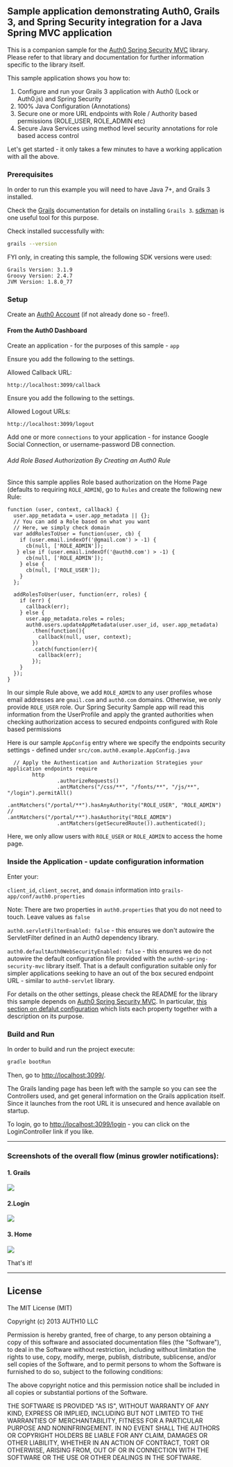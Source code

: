 ## Sample application demonstrating Auth0, Grails 3, and Spring Security integration for a Java Spring MVC application

This is a companion sample for the [Auth0 Spring Security MVC](https://github.com/auth0/auth0-spring-security-mvc) library.
Please refer to that library and documentation for further information specific to the library itself.

This sample application shows you how to:

 1. Configure and run your Grails 3 application with Auth0 (Lock or Auth0.js) and Spring Security
 2. 100% Java Configuration (Annotations)
 3. Secure one or more URL endpoints with Role / Authority based permissions (ROLE_USER, ROLE_ADMIN etc)
 4. Secure Java Services using method level security annotations for role based access control

Let's get started - it only takes a few minutes to have a working application with all the above.

### Prerequisites

In order to run this example you will need to have Java 7+, and Grails 3 installed.

Check the [Grails](https://grails.org/) documentation for details on installing `Grails 3`.
[sdkman](http://sdkman.io/) is one useful tool for this purpose.

Check installed successfully with:

```sh
grails --version
```

FYI only, in creating this sample, the following SDK versions were used:

 ```
Grails Version: 3.1.9
Groovy Version: 2.4.7
JVM Version: 1.8.0_77
 ```

### Setup

Create an [Auth0 Account](https://auth0.com) (if not already done so - free!).


#### From the Auth0 Dashboard

Create an application - for the purposes of this sample - `app`

Ensure you add the following to the settings.

Allowed Callback URL:

```
http://localhost:3099/callback
```

Ensure you add the following to the settings.

Allowed Logout URLs:

```
http://localhost:3099/logout
```

Add one or more `connections` to your application - for instance Google Social Connection,
or username-password DB connection.


###### Add Role Based Authorization By Creating an Auth0 Rule


Since this sample applies Role based authorization on the Home Page (defaults to requiring `ROLE_ADMIN`), go to `Rules`
and create the following new Rule:

```
function (user, context, callback) {
  user.app_metadata = user.app_metadata || {};
  // You can add a Role based on what you want
  // Here, we simply check domain
  var addRolesToUser = function(user, cb) {
    if (user.email.indexOf('@gmail.com') > -1) {
      cb(null, ['ROLE_ADMIN']);
   } else if (user.email.indexOf('@auth0.com') > -1) {
      cb(null, ['ROLE_ADMIN']);
    } else {
      cb(null, ['ROLE_USER']);
    }
  };

  addRolesToUser(user, function(err, roles) {
    if (err) {
      callback(err);
    } else {
      user.app_metadata.roles = roles;
      auth0.users.updateAppMetadata(user.user_id, user.app_metadata)
        .then(function(){
          callback(null, user, context);
        })
        .catch(function(err){
          callback(err);
        });
    }
  });
}
```

In our simple Rule above, we add `ROLE_ADMIN` to any user profiles whose email addresses are `gmail.com` and `auth0.com` domains.
Otherwise, we only provide `ROLE_USER` role. Our Spring Security Sample app will read this information from the UserProfile and apply
the granted authorities when checking authorization access to secured endpoints configured with Role based permissions

Here is our sample `AppConfig` entry where we specify the endpoints security settings -
defined under `src/com.auth0.example.AppConfig.java`


```
  // Apply the Authentication and Authorization Strategies your application endpoints require
        http
                .authorizeRequests()
                .antMatchers("/css/**", "/fonts/**", "/js/**", "/login").permitAll()
                .antMatchers("/portal/**").hasAnyAuthority("ROLE_USER", "ROLE_ADMIN")
//                .antMatchers("/portal/**").hasAuthority("ROLE_ADMIN")
                .antMatchers(getSecuredRoute()).authenticated();
```

Here, we only allow users with `ROLE_USER` or `ROLE_ADMIN` to access the home page.


### Inside the Application - update configuration information

Enter your:

`client_id`, `client_secret`, and `domain` information into `grails-app/conf/auth0.properties`

Note: There are two properties in `auth0.properties` that you do not need to touch. Leave values as `false`

`auth0.servletFilterEnabled: false` - this ensures we don't autowire the ServletFilter defined in an Auth0 dependency
library.

`auth0.defaultAuth0WebSecurityEnabled: false` - this ensures we do not autowire the default configuration file
provided with the `auth0-spring-security-mvc` library itself. That is a default configuration suitable only for
simpler applications seeking to have an out of the box secured endpoint URL - similar to `auth0-servlet` library.

For details on the other settings, please check the README for the library this sample depends on  [Auth0 Spring Security MVC](https://github.com/auth0/auth0-spring-security-mvc).
In particular, [this section on defalut configuration](https://github.com/auth0/auth0-spring-security-mvc#default-configuration) which lists each property together with a
description on its purpose.

### Build and Run

In order to build and run the project execute:

```sh
gradle bootRun
```

Then, go to [http://localhost:3099/](http://localhost:3099/).

The Grails landing page has been left with the sample so you can see the Controllers used, and get general information
on the Grails application itself. Since it launches from the root URL it is unsecured and hence available on startup.

To login, go to [http://localhost:3099/login](http://localhost:3099/login) - you can click on the LoginController link if you like.

---

### Screenshots of the overall flow (minus growler notifications):


#### 1. Grails

![](img/3.grails.jpg)

#### 2.Login

![](img/1.login.jpg)

#### 3. Home

![](img/2.home.jpg)

That's it!

---


## License

The MIT License (MIT)

Copyright (c) 2013 AUTH10 LLC

Permission is hereby granted, free of charge, to any person obtaining a copy
of this software and associated documentation files (the "Software"), to deal
in the Software without restriction, including without limitation the rights
to use, copy, modify, merge, publish, distribute, sublicense, and/or sell
copies of the Software, and to permit persons to whom the Software is
furnished to do so, subject to the following conditions:

The above copyright notice and this permission notice shall be included in
all copies or substantial portions of the Software.

THE SOFTWARE IS PROVIDED "AS IS", WITHOUT WARRANTY OF ANY KIND, EXPRESS OR
IMPLIED, INCLUDING BUT NOT LIMITED TO THE WARRANTIES OF MERCHANTABILITY,
FITNESS FOR A PARTICULAR PURPOSE AND NONINFRINGEMENT. IN NO EVENT SHALL THE
AUTHORS OR COPYRIGHT HOLDERS BE LIABLE FOR ANY CLAIM, DAMAGES OR OTHER
LIABILITY, WHETHER IN AN ACTION OF CONTRACT, TORT OR OTHERWISE, ARISING FROM,
OUT OF OR IN CONNECTION WITH THE SOFTWARE OR THE USE OR OTHER DEALINGS IN
THE SOFTWARE.
